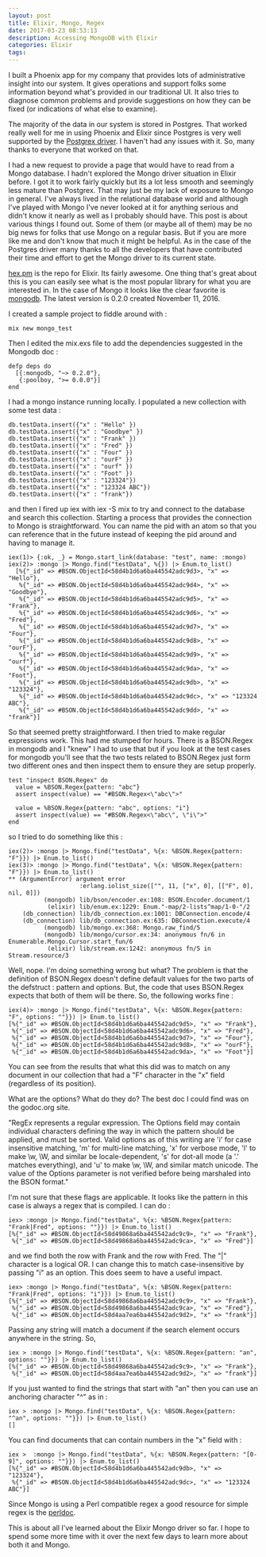 ```yaml
---
layout: post
title: Elixir, Mongo, Regex
date: 2017-03-23 08:53:13
description: Accessing MongoDB with Elixir
categories: Elixir
tags:
---
```


I built a Phoenix app for my company that provides lots of administrative insight into
our system. It gives operations and support folks some information beyond what's provided
in our traditional UI. It also tries to diagnose common problems and provide suggestions on
how they can be fixed (or indications of what else to examine).

The majority of the data in our system is stored in Postgres. That worked really well for
me in using Phoenix and Elixir since Postgres is very well supported
by the [Postgrex driver](https://hex.pm/packages/postgrex).
I haven't had any issues with it. So, many thanks to everyone that worked on that.

I had a new request to provide a page that would have to read from a Mongo database. I
hadn't explored the Mongo driver situation in Elixir before. I got it to work fairly
quickly but its a lot less smooth and seemingly less mature than Postgrex. That may just
be my lack of exposure to Mongo in general. I've always lived in the relational database
world and although I've played with Mongo I've never looked at it for anything serious
and didn't know it nearly as well as I probably should have. This post is about various
things I found out. Some of them (or maybe all of them) may be no big news for folks that
use Mongo on a regular basis. But if you are more like me and don't know that much it might
be helpful. As in the case of the Postgres driver many thanks to all the developers that
have contributed their time and effort to get the Mongo driver to its current state.

[hex.pm](https://hex.pm/) is the repo for Elixir. Its fairly awesome. One thing that's
great about this is you can easily see what is the most popular library for what you are
interested in. In the case of Mongo it looks like the clear favorite is [mongodb](https://hex.pm/packages/mongodb).
The latest version is 0.2.0 created November 11, 2016.

I created a sample project to fiddle around with :

```
mix new mongo_test
```

Then I edited the mix.exs file to add the dependencies suggested in the Mongodb doc :

```
defp deps do
  [{:mongodb, "~> 0.2.0"},
   {:poolboy, ">= 0.0.0"}]
end
```

I had a mongo instance running locally. I populated a new collection with some test data :

```
db.testData.insert({"x" : "Hello" })
db.testData.insert({"x" : "Goodbye" })
db.testData.insert({"x" : "Frank" })
db.testData.insert({"x" : "Fred" })
db.testData.insert({"x" : "Four" })
db.testData.insert({"x" : "ourF" })
db.testData.insert({"x" : "ourf" })
db.testData.insert({"x" : "Foot" })
db.testData.insert({"x" : "123324"})
db.testData.insert({"x" : "123324 ABC"})
db.testData.insert({"x" : "frank"})
```

and then I fired up iex with iex -S mix to try and connect to the database and
search this collection. Starting a process that provides the connection to Mongo
is straightforward. You can name the pid with an atom so that you can reference
that in the future instead of keeping the pid around and having to manage it.

```
iex(1)> {:ok, _} = Mongo.start_link(database: "test", name: :mongo)
iex(2)> :mongo |> Mongo.find("testData", %{}) |> Enum.to_list()
  [%{"_id" => #BSON.ObjectId<58d4b1d6a6ba445542adc9d3>, "x" => "Hello"},
   %{"_id" => #BSON.ObjectId<58d4b1d6a6ba445542adc9d4>, "x" => "Goodbye"},
   %{"_id" => #BSON.ObjectId<58d4b1d6a6ba445542adc9d5>, "x" => "Frank"},
   %{"_id" => #BSON.ObjectId<58d4b1d6a6ba445542adc9d6>, "x" => "Fred"},
   %{"_id" => #BSON.ObjectId<58d4b1d6a6ba445542adc9d7>, "x" => "Four"},
   %{"_id" => #BSON.ObjectId<58d4b1d6a6ba445542adc9d8>, "x" => "ourF"},
   %{"_id" => #BSON.ObjectId<58d4b1d6a6ba445542adc9d9>, "x" => "ourf"},
   %{"_id" => #BSON.ObjectId<58d4b1d6a6ba445542adc9da>, "x" => "Foot"},
   %{"_id" => #BSON.ObjectId<58d4b1d6a6ba445542adc9db>, "x" => "123324"},
   %{"_id" => #BSON.ObjectId<58d4b1d6a6ba445542adc9dc>, "x" => "123324 ABC"},
   %{"_id" => #BSON.ObjectId<58d4b1d6a6ba445542adc9dd>, "x" => "frank"}]
```

So that seemed pretty straightforward. I then tried to make regular expressions
work. This had me stumped for hours. There is a BSON.Regex in mongodb and I "knew"
I had to use that but if you look at the test cases for mongodb you'll see that
the two tests related to BSON.Regex just form two different ones and then inspect
them to ensure they are setup properly.

```
test "inspect BSON.Regex" do
  value = %BSON.Regex{pattern: "abc"}
  assert inspect(value) == "#BSON.Regex<\"abc\">"

  value = %BSON.Regex{pattern: "abc", options: "i"}
  assert inspect(value) == "#BSON.Regex<\"abc\", \"i\">"
end
```

so I tried to do something like this :

```
iex(2)> :mongo |> Mongo.find("testData", %{x: %BSON.Regex{pattern: "F"}}) |> Enum.to_list()
iex(3)> :mongo |> Mongo.find("testData", %{x: %BSON.Regex{pattern: "F"}}) |> Enum.to_list()
** (ArgumentError) argument error
                    :erlang.iolist_size(["", 11, ["x", 0], [["F", 0], nil, 0]])
          (mongodb) lib/bson/encoder.ex:108: BSON.Encoder.document/1
           (elixir) lib/enum.ex:1229: Enum."-map/2-lists^map/1-0-"/2
    (db_connection) lib/db_connection.ex:1001: DBConnection.encode/4
    (db_connection) lib/db_connection.ex:635: DBConnection.execute/4
          (mongodb) lib/mongo.ex:368: Mongo.raw_find/5
          (mongodb) lib/mongo/cursor.ex:34: anonymous fn/6 in Enumerable.Mongo.Cursor.start_fun/6
           (elixir) lib/stream.ex:1242: anonymous fn/5 in Stream.resource/3
```

Well, nope. I'm doing something wrong but what? The problem is that the definition of
BSON.Regex doesn't define default values for the two parts of the defstruct : pattern and
options. But, the code that uses BSON.Regex expects that both of them will be there. So,
the following works fine :

```
iex(4)> :mongo |> Mongo.find("testData", %{x: %BSON.Regex{pattern: "F", options: ""}}) |> Enum.to_list()
[%{"_id" => #BSON.ObjectId<58d4b1d6a6ba445542adc9d5>, "x" => "Frank"},
 %{"_id" => #BSON.ObjectId<58d4b1d6a6ba445542adc9d6>, "x" => "Fred"},
 %{"_id" => #BSON.ObjectId<58d4b1d6a6ba445542adc9d7>, "x" => "Four"},
 %{"_id" => #BSON.ObjectId<58d4b1d6a6ba445542adc9d8>, "x" => "ourF"},
 %{"_id" => #BSON.ObjectId<58d4b1d6a6ba445542adc9da>, "x" => "Foot"}]
```

You can see from the results that what this did was to match on any document in our collection that
had a "F" character in the "x" field (regardless of its position).

What are the options? What do they do? The best doc I could find was on the godoc.org site.

"RegEx represents a regular expression. The Options field may contain individual characters defining the way in which the pattern should be applied, and must be sorted. Valid options as of this writing are 'i' for case insensitive matching, 'm' for multi-line matching, 'x' for verbose mode, 'l' to make \w, \W, and similar be locale-dependent, 's' for dot-all mode (a '.' matches everything), and 'u' to make \w, \W, and similar match unicode. The value of the Options parameter is not verified before being marshaled into the BSON format."

I'm not sure that these flags are applicable. It looks like the pattern in this case is always a
regex that is compiled. I can do :

```
iex> :mongo |> Mongo.find("testData", %{x: %BSON.Regex{pattern: "Frank|Fred", options: ""}}) |> Enum.to_list()
[%{"_id" => #BSON.ObjectId<58d49868a6ba445542adc9c9>, "x" => "Frank"},
 %{"_id" => #BSON.ObjectId<58d49868a6ba445542adc9ca>, "x" => "Fred"}]
```

and we find both the row with Frank and the row with Fred. The "|" character is a logical OR. I can change this
to match case-insensitive by passing "i" as an option. This does seem to have a useful impact.

```
iex> :mongo |> Mongo.find("testData", %{x: %BSON.Regex{pattern: "Frank|Fred", options: "i"}}) |> Enum.to_list()
[%{"_id" => #BSON.ObjectId<58d49868a6ba445542adc9c9>, "x" => "Frank"},
 %{"_id" => #BSON.ObjectId<58d49868a6ba445542adc9ca>, "x" => "Fred"},
 %{"_id" => #BSON.ObjectId<58d4aa7ea6ba445542adc9d2>, "x" => "frank"}]
```

Passing any string will match a document if the search element occurs anywhere in the string. So,

```
iex > :mongo |> Mongo.find("testData", %{x: %BSON.Regex{pattern: "an", options: ""}}) |> Enum.to_list()
[%{"_id" => #BSON.ObjectId<58d49868a6ba445542adc9c9>, "x" => "Frank"},
 %{"_id" => #BSON.ObjectId<58d4aa7ea6ba445542adc9d2>, "x" => "frank"}]
```

If you just wanted to find the strings that start with "an" then you can use an anchoring character "^"
as in :

```
iex > :mongo |> Mongo.find("testData", %{x: %BSON.Regex{pattern: "^an", options: ""}}) |> Enum.to_list()
[]
```

You can find documents that can contain numbers in the "x" field with :

```
iex >  :mongo |> Mongo.find("testData", %{x: %BSON.Regex{pattern: "[0-9]", options: ""}}) |> Enum.to_list()
[%{"_id" => #BSON.ObjectId<58d4b1d6a6ba445542adc9db>, "x" => "123324"},
 %{"_id" => #BSON.ObjectId<58d4b1d6a6ba445542adc9dc>, "x" => "123324 ABC"}]
```

Since Mongo is using a Perl compatible regex a good resource for simple regex is the
[perldoc](http://perldoc.perl.org/perlrequick.html#Simple-word-matching).

This is about all I've learned about the Elixir Mongo driver so far. I hope to spend some more
time with it over the next few days to learn more about both it and Mongo.
